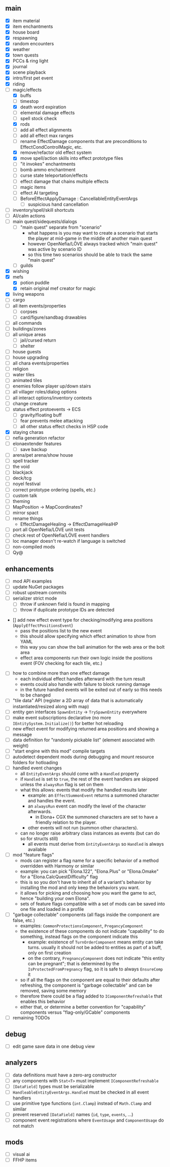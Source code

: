 ## main
- [x] item material
- [x] item enchantments
- [x] house board
- [x] respawning
- [x] random encounters
- [x] weather
- [x] town quests
- [x] PCCs & ring light
- [x] journal
- [x] scene playback
- [x] intro/first pet event
- [x] riding
- [ ] magic/effects
  + [x] buffs
  + [ ] timestop
  + [x] death word expiration
  + [ ] elemental damage effects
  + [ ] spell stock check
  + [x] rods
  + [ ] add all effect alignments
  + [ ] add all effect max ranges
  + [ ] rename EffectDamage components that are preconditions to EffectCondControlMagic, etc.
  + [x] remove/refactor old effect system
  + [x] move spell/action skills into effect prototype files
  + [ ] "it invokes" enchantments
  + [ ] bomb ammo enchantment
  + [ ] curse state teleportation/effects
  + [ ] effect damage that chains multiple effects
  + [ ] magic items
  + [ ] effect AI targeting
  + [ ] BeforeEffectApplyDamage : CancellableEntityEventArgs
    - [ ] suspicious hand cancellation
- [ ] inventory/spell/skill shortcuts
- [ ] AI/calm actions
- [ ] main quest/sidequests/dialogs
  + [ ] "main quest" separate from "scenario"
    * what happens is you may want to create a scenario that starts the player at mid-game in the middle of another main quest
    * however OpenNefia/LÖVE always tracked which "main quest" was active by scenario ID
    * so this time two scenarios should be able to track the same "main quest"
  + [ ] guilds
- [x] wishing
- [x] mefs
  + [x] potion puddle
  + [x] retain original mef creator for magic
- [x] living weapons
- [ ] cargo
- [ ] all item events/properties
  + [ ] corpses
  + [ ] card/figure/sandbag drawables
- [ ] all commands
- [ ] buildings/zones
- [ ] all unique areas
  + [ ] jail/cursed return
  + [ ] shelter
- [ ] house guests
- [ ] house upgrading
- [ ] all chara events/properties
- [ ] religion
- [ ] water tiles
- [ ] animated tiles
- [ ] enemies follow player up/down stairs
- [ ] all villager roles/dialog options
- [ ] all interact options/inventory contexts
- [ ] change creature
- [ ] status effect protoevents -> ECS
  + [ ] gravity/floating buff
  + [ ] fear prevents melee attacking
  + [ ] all other status effect checks in HSP code
- [x] staying charas
- [ ] nefia generation refactor
- [ ] elonaextender features
  + [ ] save backup
- [ ] arena/pet arena/show house
- [ ] spell tracker
- [ ] the void
- [ ] blackjack
- [ ] deck/tcg
- [ ] noyel festival
- [ ] correct prototype ordering (spells, etc.)
- [ ] custom talk
- [ ] theming
- [ ] MapPosition -> MapCoordinates?
- [ ] mirror spact
- [ ] rename things
  + EffectDamageHealing -> EffectDamageHealHP
- [ ] port all OpenNefia/LÖVE unit tests
- [ ] check rest of OpenNefia/LÖVE event handlers
- [ ] loc manager doesn't re-watch if language is switched
- [ ] non-compiled mods
- [ ] Qy@

## enhancements
- [ ] mod API examples
- [ ] update NuGet packages
- [ ] robust upstream commits
- [ ] serializer strict mode
  + [ ] throw if unknown field is found in mapping
  + [ ] throw if duplicate prototype IDs are detected
- [] add new effect event type for checking/modifying area positions (`ApplyEffectPositionsEvent`)
  + pass the positions list to the new event
  + this should allow specifying which effect animation to show from YAML
  + this way you can show the ball animation for the web area or the bolt area
  + effect area components run their own logic inside the positions event (FOV checking for each tile, etc.) 
- [ ] how to combine more than one effect damage
  + each individual effect handles afterward with the turn result
  + events could also handle with failure to block running damage
  + in the future handled events will be exited out of early so this needs to be changed
- [ ] "tile data" API (register a 2D array of data that is automatically instantiated/resized along with map)
- [ ] entity gen interfaces `SpawnEntity` -> `TrySpawnEntity` everywhere
- [ ] make event subscriptions declarative (no more `IEntitySystem.Initialize()`) for better hot reloading
- [ ] new effect event for modifying returned area positions and showing a message
- [ ] data definition for "randomly pickable list" (element associated with weight)
- [ ] "start engine with this mod" compile targets
- [ ] autodetect dependent mods during debugging and mount resource folders for hotloading
- [ ] handled event changes
  + all `EntityEventArgs` should come with a `Handled` property
  + if `Handled` is set to `true`, the rest of the event handlers are skipped unless the `alwaysRun` flag is set on them
  + what this allows: events that modify the handled results later
    - example: an `EffectSummonEvent` returns a summoned character and handles the event.
    - an `alwaysRun` event can modify the level of the character afterwards.
      + in Elona+ CGX the summoned characters are set to have a friendly relation to the player.
    - other events will not run (summon other characters).
  + can no longer raise arbitrary class instances as events (but can do so for structs still)
    - all events must derive from `EntityEventArgs` so `Handled` is always available
- [ ] mod "feature flags"
  + mods can register a flag name for a specific behavior of a method overridden with Harmony or similar
  + example: you can pick "Elona.122", "Elona.Plus" or "Elona.Omake" for a "Elona.CalcQuestDifficulty" flag
  + this is so you don't have to inherit all of a variant's behavior by installing the mod and only keep the behaviors you want. 
  + it allows for picking and choosing how you want the game to act, hence "building your own Elona".
  + sets of feature flags compatible with a set of mods can be saved into one file and loaded in a profile
- [ ] "garbage collectable" components (all flags inside the component are false, etc.)
  + examples: `CommonProtectionsComponent`, `PregancyComponent`
  + the existence of these components do not indicate "capability" to do something, instead flags on the component indicate this
    * example: existence of `TurnOrderComponent` means entity can take turns. usually it should not be added to entities as part of a buff, only on first creation
    * on the contrary, `PregnancyComponent` does not indicate "this entity can be pregnant"; that is determined by the `IsProtectedFromPregnancy` flag, so it is safe to always `EnsureComp` it
  + so if all the flags on the component are equal to their defaults after refreshing, the component is "garbage collectable" and can be removed, saving some memory
  + therefore there could be a flag added to `IComponentRefreshable` that enables this behavior
  + either that, or determine a better convention for "capability" components versus "flag-only/GCable" components
- [ ] remaining TODOs

## debug
- [ ] edit game save data in one debug view

## analyzers
- [ ] data definitions must have a zero-arg constructor
- [ ] any components with `Stat<T>` must implement `IComponentRefreshable`
- [ ] `[DataField]` types must be serializable
- [ ] `HandleableEntityEventArgs.Handled` must be checked in all event handlers
- [ ] use primitive type functions (`int.Clamp`) instead of `Math.Clamp` and similar
- [ ] prevent reserved `[DataField]` names (`id`, `type`, `events`, ...)
- [ ] component event registrations where `EventUsage` and `ComponentUsage` do not match

## mods
- [ ] visual ai
- [ ] FFHP items
